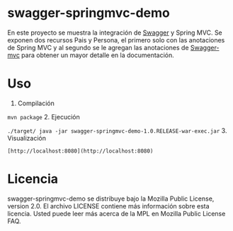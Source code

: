 swagger-springmvc-demo
======================

En este proyecto se muestra la integración de [Swagger](https://developers.helloreverb.com/swagger/) y Spring MVC. Se exponen dos recursos Pais y Persona, el primero solo con las anotaciones de Spring MVC y al segundo se le agregan las anotaciones de [Swagger-mvc](https://github.com/martypitt/swagger-springmvc) para obtener un mayor detalle en la documentación.

Uso
======================

1.  Compilación

  ```mvn package```
2.	Ejecución
  
  ```./target/ java -jar swagger-springmvc-demo-1.0.RELEASE-war-exec.jar```
3.	Visualización
  
    [http://localhost:8080](http://localhost:8080)

Licencia
=============
swagger-springmvc-demo se distribuye bajo la Mozilla Public License, version 2.0. El archivo LICENSE contiene más información sobre esta licencia. Usted puede leer más acerca de la MPL en Mozilla Public License FAQ.

